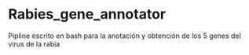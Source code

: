 # Rabies_gene_annotator
Pipline escrito en bash para la anotación y obtención de los 5 genes del virus de la rabia
